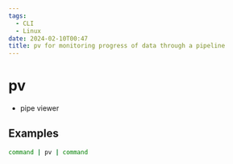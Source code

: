 ```yaml
---
tags:
  - CLI
  - Linux
date: 2024-02-10T00:47
title: pv for monitoring progress of data through a pipeline
---
```

<!-- 2024-02-10-0047 (February 10, 2024 12:47 AM) -->

# pv
- pipe viewer

## Examples
```bash
command | pv | command
```
